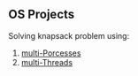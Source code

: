 ## OS Projects
Solving knapsack problem using:
1. [multi-Porcesses](Project_1/)
2. [multi-Threads](Project_2/)

